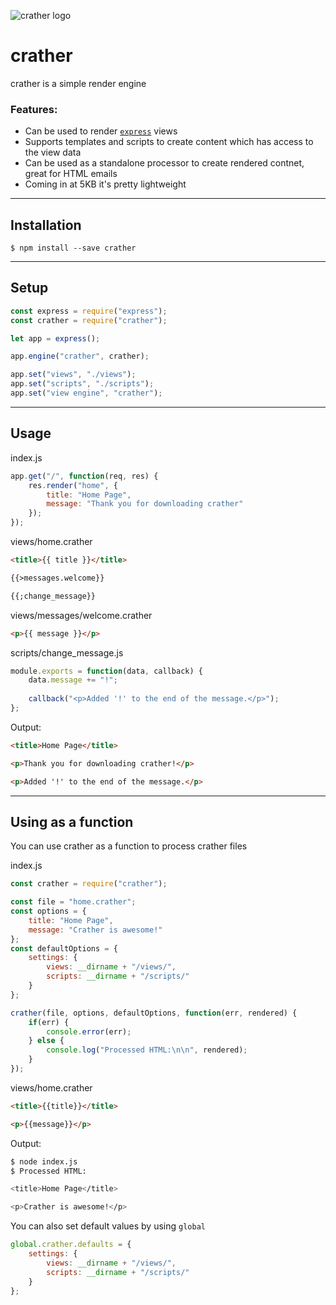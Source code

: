 ![crather logo](https://www.hamistudios.com/assets/img/crather_icon_transparent.png)

# crather
crather is a simple render engine

### Features:

- Can be used to render [`express`](https://github.com/expressjs/express) views
- Supports templates and scripts to create content which has access to the view data
- Can be used as a standalone processor to create rendered contnet, great for HTML emails
- Coming in at 5KB it's pretty lightweight

---

## Installation
```
$ npm install --save crather
```

---

## Setup
```javascript
const express = require("express");
const crather = require("crather");

let app = express();

app.engine("crather", crather);

app.set("views", "./views");
app.set("scripts", "./scripts");
app.set("view engine", "crather");
```

---

## Usage
index.js
```javascript
app.get("/", function(req, res) {
    res.render("home", {
        title: "Home Page",
        message: "Thank you for downloading crather"
    });
});
```

views/home.crather
```html
<title>{{ title }}</title>

{{>messages.welcome}}

{{;change_message}}
```

views/messages/welcome.crather
```html
<p>{{ message }}</p>
```

scripts/change_message.js
```javascript
module.exports = function(data, callback) {
    data.message += "!";
	
    callback("<p>Added '!' to the end of the message.</p>");
};
```

Output:
```html
<title>Home Page</title>

<p>Thank you for downloading crather!</p>

<p>Added '!' to the end of the message.</p>
```

---

## Using as a function
You can use crather as a function to process crather files

index.js
```javascript
const crather = require("crather");

const file = "home.crather";
const options = {
    title: "Home Page",
    message: "Crather is awesome!"
};
const defaultOptions = {
    settings: {
        views: __dirname + "/views/",
        scripts: __dirname + "/scripts/"
    }
};

crather(file, options, defaultOptions, function(err, rendered) {
    if(err) {
        console.error(err);
    } else {
        console.log("Processed HTML:\n\n", rendered);
    }
});
```

views/home.crather
```html
<title>{{title}}</title>

<p>{{message}}</p>
```

Output:

```bash
$ node index.js
$ Processed HTML:

<title>Home Page</title>

<p>Crather is awesome!</p>
```

You can also set default values by using `global`

```javascript
global.crather.defaults = {
    settings: {
        views: __dirname + "/views/",
        scripts: __dirname + "/scripts/"
    }
};
```
